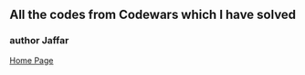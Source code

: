 ## All the codes from Codewars which I have solved
### author Jaffar

[Home Page](https://github.com/JeffShah)